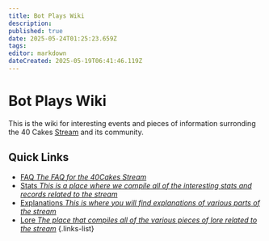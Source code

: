 ```yaml
---
title: Bot Plays Wiki
description: 
published: true
date: 2025-05-24T01:25:23.659Z
tags: 
editor: markdown
dateCreated: 2025-05-19T06:41:46.119Z
---
```


# Bot Plays Wiki

This is the wiki for interesting events and pieces of information surronding the 40 Cakes [Stream](https://www.youtube.com/watch?v=W6OOnrx8g58) and its community.

## Quick Links

- [FAQ *The FAQ for the 40Cakes Stream*](https://github.com/40Cakes/pokebot-gen3/blob/main/wiki/pages/Stream%20FAQ.md)
- [Stats *This is a place where we compile all of the interesting stats and records related to the stream*](/guide/intro)
- [Explanations *This is where you will find explanations of various parts of the stream*](/guide/structure)
- [Lore *The place that compiles all of the various pieces of lore related to the stream*](/guide/pages)
{.links-list}
